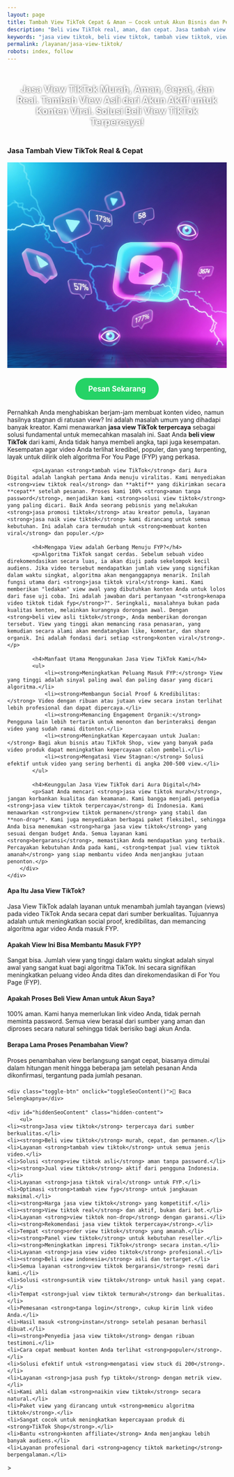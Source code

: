 ```yaml
---
layout: page
title: Tambah View TikTok Cepat & Aman – Cocok untuk Akun Bisnis dan Personal
description: "Beli view TikTok real, aman, dan cepat. Jasa tambah view asli dari akun aktif. Cocok untuk bantu konten viral, naik FYP, dan boost kepercayaan audiens. Solusi terbaik buat konten viral dan trending"
keywords: "jasa view tiktok, beli view tiktok, tambah view tiktok, view tiktok murah, view tiktok asli, view tiktok cepat, view tiktok real, jasa tiktok viral, jasa tiktok murah, beli view aman, jual view tiktok, jasa naik view tiktok, solusi view tiktok, tambah view fyp, jasa fyp tiktok, view tiktok aktif, jasa konten viral, beli view asli tiktok, beli view akun aktif, jasa view tiktok terpercaya, jasa view fyp, beli view indonesia, view tiktok real aktif, jasa fyp murah, jasa view tiktok termurah, tambah view aman, jasa tambah view cepat, jasa promosi tiktok, jasa viral tiktok, jasa view video tiktok"
permalink: /layanan/jasa-view-tiktok/
robots: index, follow
---
```


<script type="application/ld+json">
{
  "@context": "https://schema.org",
  "@graph": [
    {
      "@type": "WebSite",
      "@id": "https://auradigital.id/#website",
      "url": "https://auradigital.id/",
      "name": "auradigital.id"
    },
    {
      "@type": "WebPage",
      "@id": "https://auradigital.id/layanan/jasa-view-tiktok/#webpage",
      "url": "https://auradigital.id/layanan/jasa-view-tiktok/",
      "name": "Jasa View TikTok | Real, Cepat & Terpercaya untuk FYP",
      "isPartOf": {
        "@id": "https://auradigital.id/#website"
      },
      "breadcrumb": {
        "@id": "https://auradigital.id/layanan/jasa-view-tiktok/#breadcrumb"
      },
      "description": "Butuh jasa view TikTok? Kami adalah solusi untuk membuat video Anda terlihat populer dan viral. Layanan suntik view TikTok terpercaya dari akun real untuk membantu konten masuk FYP."
    },
    {
      "@type": "Service",
      "name": "Jasa View TikTok",
      "serviceType": "Social Media Engagement",
      "provider": {
        "@type": "WebSite",
        "name": "auradigital.id",
        "url": "https://auradigital.id/"
      },
      "areaServed": {
        "@type": "Country",
        "name": "Indonesia"
      },
      "description": "Jasa tambah view TikTok dari akun real dan aktif untuk meningkatkan jangkauan, kredibilitas, dan peluang video masuk FYP. Layanan terpercaya untuk membuat konten Anda menjadi viral."
    },
    {
      "@type": "Product",
      "name": "Paket View TikTok (Real & Aktif)",
      "image": "https://raw.githubusercontent.com/AzkaAtta/azkaatta.github.io/main/image/jasa-view-tiktok.webp",
      "description": "Beli paket view untuk video TikTok. Dikerjakan oleh sumber berkualitas untuk meningkatkan jangkauan, social proof, dan peluang konten direkomendasikan di FYP.",
      "brand": {
        "@type": "Brand",
        "name": "auradigital.id"
      },
      "offers": {
        "@type": "Offer",
        "priceCurrency": "IDR",
        "price": "1000",
        "availability": "https://schema.org/InStock",
        "url": "https://auradigital.id/layanan/jasa-view-tiktok/"
      }
    },
    {
      "@type": "BreadcrumbList",
      "@id": "https://auradigital.id/layanan/jasa-view-tiktok/#breadcrumb",
      "itemListElement": [
        {
          "@type": "ListItem",
          "position": 1,
          "name": "Home",
          "item": "https://auradigital.id/"
        },
        {
          "@type": "ListItem",
          "position": 2,
          "name": "Layanan",
          "item": "https://auradigital.id/layanan/"
        },
        {
          "@type": "ListItem",
          "position": 3,
          "name": "Jasa View TikTok",
          "item": "https://auradigital.id/layanan/jasa-view-tiktok/"
        }
      ]
    },
    {
      "@type": "FAQPage",
      "mainEntity": [
        {
          "@type": "Question",
          "name": "Apa itu Jasa View TikTok?",
          "acceptedAnswer": {
            "@type": "Answer",
            "text": "Jasa View TikTok adalah layanan untuk menambah jumlah tayangan (views) pada video TikTok Anda secara cepat dari sumber yang berkualitas untuk meningkatkan social proof dan memancing algoritma."
          }
        },
        {
          "@type": "Question",
          "name": "Apakah View ini bisa membantu video masuk FYP?",
          "acceptedAnswer": {
            "@type": "Answer",
            "text": "Sangat bisa. Jumlah view yang tinggi dalam waktu singkat adalah sinyal awal yang krusial bagi algoritma TikTok. Ini secara signifikan meningkatkan peluang video Anda dites dan direkomendasikan di For You Page (FYP)."
          }
        },
        {
          "@type": "Question",
          "name": "Apakah prosesnya aman untuk akun saya?",
          "acceptedAnswer": {
            "@type": "Answer",
            "text": "100% aman. Kami hanya memerlukan link video Anda, tidak pernah meminta password. Semua view berasal dari sumber yang aman dan diproses secara natural sehingga tidak berisiko bagi akun Anda."
          }
        }
      ]
    }
  ]
}
</script>

<h2 style="text-align: center; color: #fff; text-shadow: 0 0 4px rgba(0,0,0,0.7); padding: 20px 15px;">
    Jasa View TikTok Murah, Aman, Cepat, dan Real. Tambah View Asli dari Akun Aktif untuk Konten Viral. Solusi Beli View TikTok Terpercaya!
</h2>

<div class="jasa-top-komen-tiktok-container">
    <div class="service-card" id="jasa-view-tiktok-card" onclick="toggleService(this)">
        <h3>Jasa Tambah View TikTok Real & Cepat</h3>
        <img src="https://raw.githubusercontent.com/AzkaAtta/azkaatta.github.io/main/image/jasa-view-tiktok.webp" alt="Jasa View TikTok Terpercaya" style="max-width:100%; height:auto;" loading="lazy">
        <a href="https://wa.me/62895402343693?text=Halo,%20saya%20tertarik%20dengan%20Jasa%20View%20TikTok.%20Bisa%20info%20lebih%20lanjut?" target="_blank" class="whatsapp-button" style="display: block; width: fit-content; margin: 20px auto; padding: 15px 30px; background-color: #25D366; color: white; text-align: center; text-decoration: none; border-radius: 50px; font-size: 1.2em; font-weight: bold; transition: background-color 0.3s ease;">
            Pesan Sekarang
        </a>
        <div class="service-description">
            <p>Pernahkah Anda menghabiskan berjam-jam membuat konten video, namun hasilnya stagnan di ratusan view? Ini adalah masalah umum yang dihadapi banyak kreator. Kami menawarkan <strong>jasa view TikTok terpercaya</strong> sebagai solusi fundamental untuk memecahkan masalah ini. Saat Anda <strong>beli view TikTok</strong> dari kami, Anda tidak hanya membeli angka, tapi juga kesempatan. Kesempatan agar video Anda terlihat kredibel, populer, dan yang terpenting, layak untuk dilirik oleh algoritma For You Page (FYP) yang perkasa.</p>

            <p>Layanan <strong>tambah view TikTok</strong> dari Aura Digital adalah langkah pertama Anda menuju viralitas. Kami menyediakan <strong>view tiktok real</strong> dan **aktif** yang dikirimkan secara **cepat** setelah pesanan. Proses kami 100% <strong>aman tanpa password</strong>, menjadikan kami <strong>solusi view tiktok</strong> yang paling dicari. Baik Anda seorang pebisnis yang melakukan <strong>jasa promosi tiktok</strong> atau kreator pemula, layanan <strong>jasa naik view tiktok</strong> kami dirancang untuk semua kebutuhan. Ini adalah cara termudah untuk <strong>membuat konten viral</strong> dan populer.</p>

            <h4>Mengapa View adalah Gerbang Menuju FYP?</h4>
            <p>Algoritma TikTok sangat cerdas. Sebelum sebuah video direkomendasikan secara luas, ia akan diuji pada sekelompok kecil audiens. Jika video tersebut mendapatkan jumlah view yang signifikan dalam waktu singkat, algoritma akan menganggapnya menarik. Inilah fungsi utama dari <strong>jasa tiktok viral</strong> kami. Kami memberikan "ledakan" view awal yang dibutuhkan konten Anda untuk lolos dari fase uji coba. Ini adalah jawaban dari pertanyaan "<strong>kenapa video tiktok tidak fyp</strong>?". Seringkali, masalahnya bukan pada kualitas konten, melainkan kurangnya dorongan awal. Dengan <strong>beli view asli tiktok</strong>, Anda memberikan dorongan tersebut. View yang tinggi akan memancing rasa penasaran, yang kemudian secara alami akan mendatangkan like, komentar, dan share organik. Ini adalah fondasi dari setiap <strong>konten viral</strong>.</p>

            <h4>Manfaat Utama Menggunakan Jasa View TikTok Kami</h4>
            <ul>
                <li><strong>Meningkatkan Peluang Masuk FYP:</strong> View yang tinggi adalah sinyal paling awal dan paling dasar yang dicari algoritma.</li>
                <li><strong>Membangun Social Proof & Kredibilitas:</strong> Video dengan ribuan atau jutaan view secara instan terlihat lebih profesional dan dapat dipercaya.</li>
                <li><strong>Memancing Engagement Organik:</strong> Pengguna lain lebih tertarik untuk menonton dan berinteraksi dengan video yang sudah ramai ditonton.</li>
                <li><strong>Meningkatkan Kepercayaan untuk Jualan:</strong> Bagi akun bisnis atau TikTok Shop, view yang banyak pada video produk dapat meningkatkan kepercayaan calon pembeli.</li>
                <li><strong>Mengatasi View Stagnan:</strong> Solusi efektif untuk video yang sering berhenti di angka 200-500 view.</li>
            </ul>

            <h4>Keunggulan Jasa View TikTok dari Aura Digital</h4>
            <p>Saat Anda mencari <strong>jasa view tiktok murah</strong>, jangan korbankan kualitas dan keamanan. Kami bangga menjadi penyedia <strong>jasa view tiktok terpercaya</strong> di Indonesia. Kami menawarkan <strong>view tiktok permanen</strong> yang stabil dan **non-drop**. Kami juga menyediakan berbagai paket fleksibel, sehingga Anda bisa menemukan <strong>harga jasa view tiktok</strong> yang sesuai dengan budget Anda. Semua layanan kami <strong>bergaransi</strong>, memastikan Anda mendapatkan yang terbaik. Percayakan kebutuhan Anda pada kami, <strong>tempat jual view tiktok amanah</strong> yang siap membantu video Anda menjangkau jutaan penonton.</p>
        </div>
    </div>
</div>

<style>
  /* Struktur CSS Anda tidak diubah */
</style>

<div class="accordion">
  <div class="accordion-item">
    <div class="accordion-title"><h4>Apa Itu Jasa View TikTok?</h4></div>
    <div class="accordion-content">
      Jasa View TikTok adalah layanan untuk menambah jumlah tayangan (views) pada video TikTok Anda secara cepat dari sumber berkualitas. Tujuannya adalah untuk meningkatkan social proof, kredibilitas, dan memancing algoritma agar video Anda masuk FYP.
    </div>
  </div>

  <div class="accordion-item">
    <div class="accordion-title"><h4>Apakah View Ini Bisa Membantu Masuk FYP?</h4></div>
    <div class="accordion-content">
      Sangat bisa. Jumlah view yang tinggi dalam waktu singkat adalah sinyal awal yang sangat kuat bagi algoritma TikTok. Ini secara signifikan meningkatkan peluang video Anda dites dan direkomendasikan di For You Page (FYP).
    </div>
  </div>

  <div class="accordion-item">
    <div class="accordion-title"><h4>Apakah Proses Beli View Aman untuk Akun Saya?</h4></div>
    <div class="accordion-content">
      100% aman. Kami hanya memerlukan link video Anda, tidak pernah meminta password. Semua view berasal dari sumber yang aman dan diproses secara natural sehingga tidak berisiko bagi akun Anda.
    </div>
  </div>
  
  <div class="accordion-item">
    <div class="accordion-title"><h4>Berapa Lama Proses Penambahan View?</h4></div>
    <div class="accordion-content">
      Proses penambahan view berlangsung sangat cepat, biasanya dimulai dalam hitungan menit hingga beberapa jam setelah pesanan Anda dikonfirmasi, tergantung pada jumlah pesanan.
    </div>
  </div>
</div>

<script>
  // Struktur JS Anda tidak diubah
</script>


<style>
  /* Struktur CSS Anda tidak diubah */
</style>

<div class="toggle-container">

    <div class="toggle-btn" onclick="toggleSeoContent()">📌 Baca Selengkapnya</div>
    
    <div id="hiddenSeoContent" class="hidden-content">
        <ul>
    <li><strong>Jasa view tiktok</strong> terpercaya dari sumber berkualitas.</li>
    <li><strong>Beli view tiktok</strong> murah, cepat, dan permanen.</li>
    <li>Layanan <strong>tambah view tiktok</strong> untuk semua jenis video.</li>
    <li>Solusi <strong>view tiktok asli</strong> aman tanpa password.</li>
    <li><strong>Jual view tiktok</strong> aktif dari pengguna Indonesia.</li>
    <li>Layanan <strong>jasa tiktok viral</strong> untuk FYP.</li>
    <li>Optimasi <strong>tambah view fyp</strong> untuk jangkauan maksimal.</li>
    <li><strong>Harga jasa view tiktok</strong> yang kompetitif.</li>
    <li><strong>View tiktok real</strong> dan aktif, bukan dari bot.</li>
    <li>Layanan <strong>view tiktok non-drop</strong> dengan garansi.</li>
    <li><strong>Rekomendasi jasa view tiktok terpercaya</strong>.</li>
    <li>Tempat <strong>order view tiktok</strong> yang amanah.</li>
    <li><strong>Panel view tiktok</strong> untuk kebutuhan reseller.</li>
    <li><strong>Meningkatkan impresi TikTok</strong> secara instan.</li>
    <li>Layanan <strong>jasa view video tiktok</strong> profesional.</li>
    <li><strong>Beli view indonesia</strong> asli dan tertarget.</li>
    <li>Semua layanan <strong>view tiktok bergaransi</strong> resmi dari kami.</li>
    <li>Solusi <strong>suntik view tiktok</strong> untuk hasil yang cepat.</li>
    <li>Tempat <strong>jual view tiktok termurah</strong> dan berkualitas.</li>
    <li>Pemesanan <strong>tanpa login</strong>, cukup kirim link video Anda.</li>
    <li>Hasil masuk <strong>instan</strong> setelah pesanan berhasil dibuat.</li>
    <li><strong>Penyedia jasa view tiktok</strong> dengan ribuan testimoni.</li>
    <li>Cara cepat membuat konten Anda terlihat <strong>populer</strong>.</li>
    <li>Solusi efektif untuk <strong>mengatasi view stuck di 200</strong>.</li>
    <li>Layanan <strong>jasa push fyp tiktok</strong> dengan metrik view.</li>
    <li>Kami ahli dalam <strong>naikin view tiktok</strong> secara natural.</li>
    <li>Paket view yang dirancang untuk <strong>memicu algoritma tiktok</strong>.</li>
    <li>Sangat cocok untuk meningkatkan kepercayaan produk di <strong>TikTok Shop</strong>.</li>
    <li>Bantu <strong>konten affiliate</strong> Anda menjangkau lebih banyak audiens.</li>
    <li>Layanan profesional dari <strong>agency tiktok marketing</strong> berpengalaman.</li>
</ul>
    </div>
</div>

<style>
    .toggle-container {
        margin-top: 20px; 
    }
    .toggle-btn {
        cursor: pointer;
        /* Warna tombol diubah agar kontras dengan background gelap */
        color: #67e8f9; /* Biru Cyan Terang */
        text-decoration: underline;
        display: inline-block;
        font-weight: bold;
        text-shadow: 0 1px 2px rgba(0,0,0,0.5);
    }
    .hidden-content {
        /* KUNCI #1: Konten disembunyikan di awal */
        display: none; 
        
        /* KUNCI #2: Style diubah menjadi transparan & teks putih */
        background: rgba(0, 0, 0, 0.25); /* Background semi-transparan gelap */
        backdrop-filter: blur(8px);
        color: #ffffff; /* Warna teks utama menjadi putih */
        border: 1px solid rgba(255, 255, 255, 0.15); /* Border efek kaca */
        
        margin-top: 15px;
        padding: 20px;
        border-radius: 12px;
        text-shadow: 0 1px 2px rgba(0,0,0,0.5); /* Bayangan agar teks mudah dibaca */
    }
    .hidden-content ul {
        margin: 0;
        padding-left: 20px;
    }
    .hidden-content li {
        margin-bottom: 8px;
    }
    .hidden-content strong {
        color: #93c5fd; /* Warna biru muda untuk keyword */
    }
</style>>

<script>
    function toggleSeoContent() {
        var content = document.getElementById("hiddenSeoContent");
        var button = document.querySelector(".toggle-btn");
        
        // Cek apakah konten sedang tersembunyi atau tidak
        if (content.style.display === "none" || content.style.display === "") {
            content.style.display = "block";
            button.textContent = "📌 Tutup Selengkapnya";
        } else {
            content.style.display = "none";
            button.textContent = "📌 Baca Selengkapnya";
        }
    }
</script>
<script>
    // Struktur JS Anda tidak diubah
</script>
